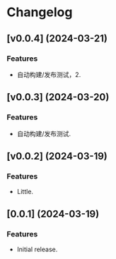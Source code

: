 # Changelog

## [v0.0.4] (2024-03-21)

### Features
- 自动构建/发布测试，2.

## [v0.0.3] (2024-03-20)

### Features
- 自动构建/发布测试.

## [v0.0.2] (2024-03-19)

### Features
- Little.

## [0.0.1] (2024-03-19)

### Features
- Initial release.
